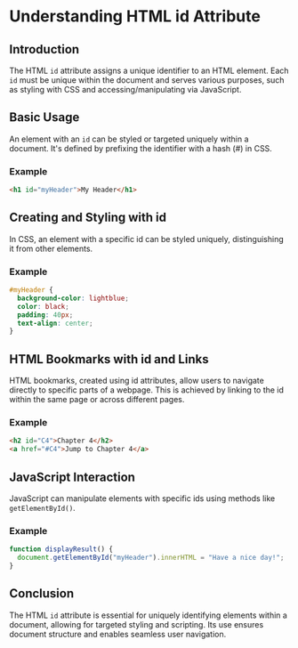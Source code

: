 # Understanding HTML id Attribute
## Introduction
The HTML `id` attribute assigns a unique identifier to an HTML element. Each `id` must be unique within the document and serves various purposes, such as styling with CSS and accessing/manipulating via JavaScript.
## Basic Usage
An element with an `id` can be styled or targeted uniquely within a document. It's defined by prefixing the identifier with a hash (#) in CSS.
### Example
```html
<h1 id="myHeader">My Header</h1>
```

## Creating and Styling with id
In CSS, an element with a specific id can be styled uniquely, distinguishing it from other elements.

### Example
```css
#myHeader {
  background-color: lightblue;
  color: black;
  padding: 40px;
  text-align: center;
}
```

## HTML Bookmarks with id and Links
HTML bookmarks, created using id attributes, allow users to navigate directly to specific parts of a webpage. This is achieved by linking to the id within the same page or across different pages.

### Example
```html
<h2 id="C4">Chapter 4</h2>
<a href="#C4">Jump to Chapter 4</a>
```

## JavaScript Interaction
JavaScript can manipulate elements with specific ids using methods like `getElementById()`.

### Example
```javascript
function displayResult() {
  document.getElementById("myHeader").innerHTML = "Have a nice day!";
}
```

## Conclusion
The HTML `id` attribute is essential for uniquely identifying elements within a document, allowing for targeted styling and scripting. Its use ensures document structure and enables seamless user navigation.
